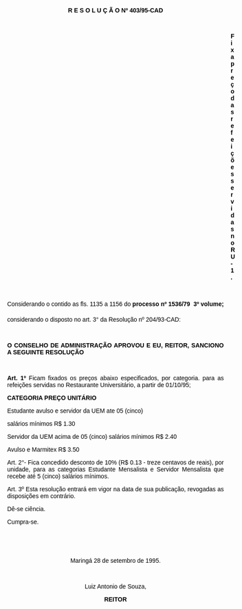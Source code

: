 <BODY TEXT="#000000">

<B><FONT FACE="Arial"><P ALIGN="CENTER">R E S O L U &Ccedil; &Atilde; O  Nº 403/95-CAD</P>
</B><P ALIGN="JUSTIFY"></P>
<P ALIGN="JUSTIFY">&nbsp;</P><DIR>
<DIR>
<DIR>
<DIR>
<DIR>
<DIR>
<DIR>
<DIR>
<DIR>
<DIR>
<DIR>
<DIR>
<DIR>

<B><P ALIGN="JUSTIFY">Fixa pre&ccedil;o das refei&ccedil;&otilde;es servidas no  RU-1.</P>
</B><P ALIGN="JUSTIFY"></P>
<P ALIGN="JUSTIFY">&nbsp;</P></DIR>
</DIR>
</DIR>
</DIR>
</DIR>
</DIR>
</DIR>
</DIR>
</DIR>
</DIR>
</DIR>
</DIR>
</DIR>

<P ALIGN="JUSTIFY">Considerando o contido as fls. 1135 a 1156 do <B>processo nº 1536/79  3º volume;</P>
</B><P ALIGN="JUSTIFY">considerando o disposto no art. 3° da Resolu&ccedil;&atilde;o nº 204/93-CAD:</P>
<P ALIGN="JUSTIFY"></P>
<P ALIGN="JUSTIFY">&nbsp;</P>
<B><P ALIGN="JUSTIFY">O CONSELHO DE ADMINISTRA&Ccedil;&Atilde;O APROVOU E EU, REITOR, SANCIONO A SEGUINTE RESOLU&Ccedil;&Atilde;O </P>
</B><P ALIGN="JUSTIFY"></P>
<P ALIGN="JUSTIFY">&nbsp;</P>
<B><P ALIGN="JUSTIFY">Art. 1º</B> Ficam fixados os pre&ccedil;os abaixo especificados, por categoria. para as refei&ccedil;&otilde;es servidas no Restaurante Universit&aacute;rio, a partir de 01/10/95;</P>
<P ALIGN="JUSTIFY"></P>
<B><P ALIGN="JUSTIFY">CATEGORIA&#9;&#9;&#9;&#9;&#9;&#9;&#9;PRE&Ccedil;O UNIT&Aacute;RIO</P>
</B><P ALIGN="JUSTIFY">Estudante avulso e servidor da UEM ate 05 (cinco)</P>
<P ALIGN="JUSTIFY">sal&aacute;rios m&iacute;nimos&#9;&#9;&#9;&#9;&#9;&#9;&#9;R$ 1.30</P>
<P ALIGN="JUSTIFY">Servidor da UEM acima de 05 (cinco) sal&aacute;rios m&iacute;nimos&#9;R$ 2.40</P>
<P ALIGN="JUSTIFY">Avulso e Marmitex&#9;&#9;&#9;&#9;&#9;&#9;&#9;R$ 3.50</P>
<P ALIGN="JUSTIFY"></P>
<P ALIGN="JUSTIFY">Art. 2°- Fica concedido desconto de 10% (R$ 0.13 - treze centavos de reais), por unidade, para as categorias Estudante Mensalista e Servidor Mensalista que recebe at&eacute; 5 (cinco) sal&aacute;rios m&iacute;nimos.</P>
<P ALIGN="JUSTIFY">Art. 3º Esta resolu&ccedil;&atilde;o entrar&aacute; em vigor na data de sua publica&ccedil;&atilde;o, revogadas as disposi&ccedil;&otilde;es em contr&aacute;rio.</P>
<P ALIGN="JUSTIFY">D&ecirc;-se  ci&ecirc;ncia.</P>
<P ALIGN="JUSTIFY">Cumpra-se.</P>
<P ALIGN="JUSTIFY"></P>
<P ALIGN="JUSTIFY">&nbsp;</P>
<P ALIGN="JUSTIFY">&nbsp;</P>
<P ALIGN="CENTER">Maring&aacute; 28 de setembro de 1995.</P>
<P ALIGN="CENTER"></P>
<P ALIGN="CENTER">&nbsp;</P>
<P ALIGN="CENTER">Luiz Antonio de Souza,</P>
<B><P ALIGN="CENTER">REITOR</P></B></FONT></BODY>
